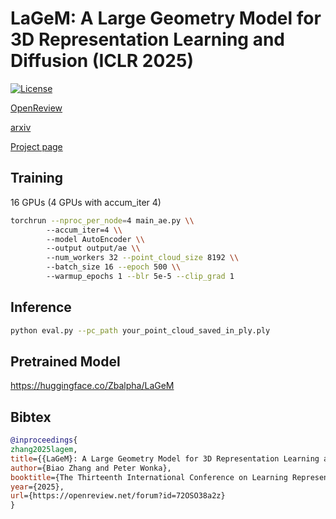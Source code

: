 # LaGeM: A Large Geometry Model for 3D Representation Learning and Diffusion (ICLR 2025)

[![License](https://img.shields.io/badge/License-MIT-blue.svg)](https://opensource.org/licenses/MIT)

[OpenReview](https://openreview.net/forum?id=72OSO38a2z)

[arxiv](https://arxiv.org/abs/2410.01295)

[Project page](https://1zb.github.io/LaGeM/)

## Training
16 GPUs (4 GPUs with accum_iter 4)
```bash
torchrun --nproc_per_node=4 main_ae.py \\
        --accum_iter=4 \\
        --model AutoEncoder \\
        --output output/ae \\
        --num_workers 32 --point_cloud_size 8192 \\
        --batch_size 16 --epoch 500 \\
        --warmup_epochs 1 --blr 5e-5 --clip_grad 1
```

## Inference

````bash
python eval.py --pc_path your_point_cloud_saved_in_ply.ply
````
## Pretrained Model
https://huggingface.co/Zbalpha/LaGeM

## Bibtex

```bibtex
@inproceedings{
zhang2025lagem,
title={{LaGeM}: A Large Geometry Model for 3D Representation Learning and Diffusion},
author={Biao Zhang and Peter Wonka},
booktitle={The Thirteenth International Conference on Learning Representations},
year={2025},
url={https://openreview.net/forum?id=72OSO38a2z}
}
```
